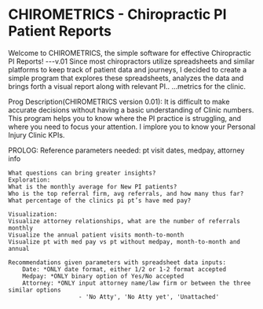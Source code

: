 # CHIROMETRICS - Chiropractic PI Patient Reports
Welcome to CHIROMETRICS, the simple software for effective Chiropractic PI Reports! ---v.01
Since most chiropractors utilize spreadsheets and similar platforms to keep track of patient data and journeys, I decided to create a simple program that explores these spreadsheets, analyzes the data and brings forth a visual report along with relevant PI..
...metrics for the clinic.

Prog Description(CHIROMETRICS version 0.01):
    It is difficult to make accurate decisions without having a basic understanding of Clinic
    numbers. This program helps you to know where the PI practice is struggling,
    and where you need to focus your attention. I implore you to know your Personal Injury Clinic KPIs.

PROLOG:
    Reference parameters needed:
    pt visit dates, medpay, attorney info

    What questions can bring greater insights?
    Exploration:
    What is the monthly average for New PI patients?
    Who is the top referral firm, avg referrals, and how many thus far?
    What percentage of the clinics pi pt’s have med pay?

    Visualization:
    Visualize attorney relationships, what are the number of referrals monthly
    Visualize the annual patient visits month-to-month
    Visualize pt with med pay vs pt without medpay, month-to-month and annual

    Recommendations given parameters with spreadsheet data inputs:
        Date: *ONLY date format, either 1/2 or 1-2 format accepted
        Medpay: *ONLY binary option of Yes/No accepted
        Attorney: *ONLY input attorney name/law firm or between the three similar options
                        - 'No Atty', 'No Atty yet', 'Unattached'
